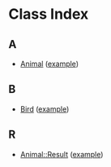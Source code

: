 # Class Index
## A
* [Animal](example_Animal.md) ([example](example.md))
## B
* [Bird](example_Bird.md) ([example](example.md))
## R
* [Animal::Result](example_Animal_Result.md) ([example](example.md))
